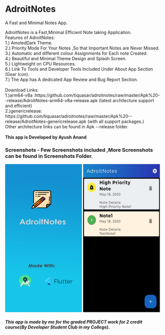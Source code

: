# AdroitNotes
A Fast and Minimal Notes App.<br>
<p>
AdroitNotes is a Fast,Minimal Efficient Note taking Application.<br>
Features of AdroitNotes:<br>
  1.) AmoledDark Theme.<br>
  2.) Priority Mode For Your Notes ,So that Important Notes are Never Missed.<br>
  3.) Automatic and different colour Assignments for Each note Created.<br>
  4.) Beautiful and Minimal Theme Design and Splash Screen.<br>
  5.) Lightweight on CPU Resources.<br>
  6.) Link To Tools and Developer Tools Included Under About App Section (Gear Icon).<br>
  7.) The App has A dedicated App Review and Bug Report Section.<br><br>
  Download Links:<br>
1.)arm64-v8a :https://github.com/tiquasar/adroitnotes/raw/master/Apk%20--release/AdroitNotes-arm64-v8a-release.apk 
  (latest architecture support and efficient)<br>
2.)genericrelease: https://github.com/tiquasar/adroitnotes/raw/master/Apk%20--release/AdroitNotes-genericrelease.apk (with all support packages.)<br>
Other architecture links can be found in Apk --release folder.<br><br>
<b>This app is Developed by Ayush Anand</b><br>

  
  
</p>

<h3> Screenshots - Few Screenshots included ,More Screenshots can be found in Screenshots Folder.</h3>


<img src="https://github.com/tiquasar/adroitnotes/blob/master/ScreenShots/splash.png" height="480" width="250"  >
<img src="https://github.com/tiquasar/adroitnotes/blob/master/ScreenShots/Screenshot%20(3).jpeg" height="480" width="250" >

<h5> This app is made by me for the graded PROJECT work for 2 credit course(By Developer Student Club in my College).
